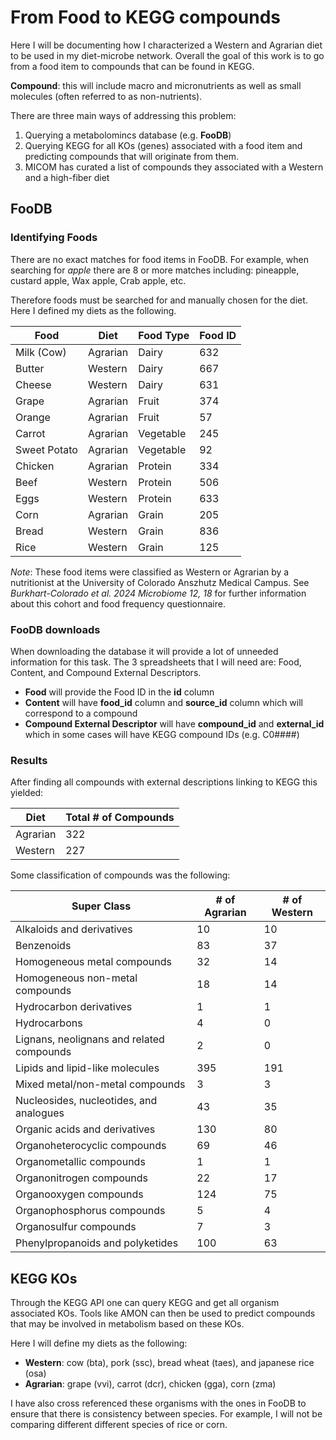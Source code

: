 # From Food to KEGG compounds

Here I will be documenting how I characterized a Western and Agrarian diet to be used in my diet-microbe network. Overall the goal of this work is to go from a food item to compounds that can be found in KEGG. 

**Compound**: this will include macro and micronutrients as well as small molecules (often referred to as non-nutrients).

There are three main ways of addressing this problem: 

1. Querying a metabolomincs database (e.g. **FooDB**)
2. Querying KEGG for all KOs (genes) associated with a food item and predicting compounds that will originate from them. 
3. MICOM has curated a list of compounds they associated with a Western and a high-fiber diet

## FooDB

### Identifying Foods

There are no exact matches for food items in FooDB. For example, when searching for *apple* there are 8 or more matches including: pineapple, custard apple, Wax apple, Crab apple, etc.

Therefore foods must be searched for and manually chosen for the diet. Here I defined my diets as the following. 

| Food | Diet | Food Type | Food ID |
| -------- | ------- | ---------- |----|
| Milk (Cow) | Agrarian | Dairy | 632 |
| Butter | Western | Dairy | 667 |
| Cheese | Western | Dairy | 631 |
| Grape | Agrarian | Fruit | 374 | 
| Orange | Agrarian | Fruit | 57 | 
| Carrot | Agrarian | Vegetable | 245 | 
| Sweet Potato | Agrarian | Vegetable | 92 |
| Chicken | Agrarian | Protein | 334 |
| Beef | Western | Protein | 506 | 
| Eggs | Western | Protein | 633 |
| Corn | Agrarian | Grain | 205 | 
| Bread | Western | Grain | 836 | 
| Rice | Western  | Grain | 125 |

*Note*: These food items were classified as Western or Agrarian by a nutritionist at the University of Colorado Anszhutz Medical Campus. See *Burkhart-Colorado et al. 2024 Microbiome 12, 18* for further information about this cohort and food frequency questionnaire. 

### FooDB downloads 

When downloading the database it will provide a lot of unneeded information for this task. The 3 spreadsheets that I will need are: Food, Content, and Compound External Descriptors. 

- **Food** will provide the Food ID in the **id** column 
- **Content** will have **food_id** column and **source_id** column which will correspond to a compound
- **Compound External Descriptor** will have **compound_id** and **external_id** which in some cases will have KEGG compound IDs (e.g. C0####)

### Results 

After finding all compounds with external descriptions linking to KEGG this yielded: 

| Diet | Total # of Compounds | 
| ----- | ------------| 
| Agrarian | 322 | 
| Western | 227 | 

Some classification of compounds was the following: 

|Super Class | # of Agrarian | # of Western |  
|--------------|--------------|----------|
| Alkaloids and derivatives | 10 | 10 |
| Benzenoids | 83 | 37 | 
|Homogeneous metal compounds | 32 | 14 
| Homogeneous non-metal compounds | 18 | 14 | 
|  Hydrocarbon derivatives | 1 | 1 | 
| Hydrocarbons | 4 | 0 | 
|Lignans, neolignans and related compounds| 2 | 0 |
| Lipids and lipid-like molecules | 395 | 191 | 
|Mixed metal/non-metal compounds|3|3|
|Nucleosides, nucleotides, and analogues|43|35|
|Organic acids and derivatives|130|80|
|Organoheterocyclic compounds|69|46|
|Organometallic compounds|1|1|
|Organonitrogen compounds|22|17|
|Organooxygen compounds|124|75|
|Organophosphorus compounds|5|4|
|Organosulfur compounds|7|3|
|Phenylpropanoids and polyketides| 100 |63|

## KEGG KOs 

Through the KEGG API one can query KEGG and get all organism associated KOs. Tools like AMON can then be used to predict compounds that may be involved in metabolism based on these KOs. 

Here I will define my diets as the following: 

- **Western**: cow (bta), pork (ssc), bread wheat (taes), and japanese rice (osa)
- **Agrarian**: grape (vvi), carrot (dcr), chicken (gga), corn (zma)

I have also cross referenced these organisms with the ones in FooDB to ensure that there is consistency between species. For example, I will not be comparing different different species of rice or corn. 